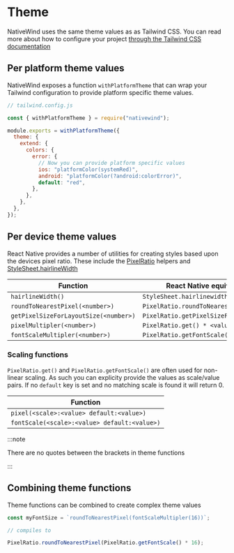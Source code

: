 # Theme

NativeWind uses the same theme values as as Tailwind CSS. You can read more about how to configure your project [through the Tailwind CSS documentation](https://tailwindcss.com/docs/theme)

## Per platform theme values

NativeWind exposes a function `withPlatformTheme` that can wrap your Tailwind configuration to provide platform specific theme values.

```js
// tailwind.config.js

const { withPlatformTheme } = require("nativewind");

module.exports = withPlatformTheme({
  theme: {
    extend: {
      colors: {
        error: {
          // Now you can provide platform specific values
          ios: "platformColor(systemRed)",
          android: "platformColor(?android:colorError)",
          default: "red",
        },
      },
    },
  },
});
```

## Per device theme values

React Native provides a number of utilities for creating styles based upon the devices pixel ratio. These include the [PixelRatio](https://reactnative.dev/docs/pixelratio) helpers and [StyleSheet.hairlineWidth](https://reactnative.dev/docs/stylesheet#hairlinewidth)

| Function                              | React Native equivalent                |
| ------------------------------------- | -------------------------------------- |
| `hairlineWidth()`                     | `StyleSheet.hairlinewidth`             |
| `roundToNearestPixel(<number>)`       | `PixelRatio.roundToNearestPixel`       |
| `getPixelSizeForLayoutSize(<number>)` | `PixelRatio.getPixelSizeForLayoutSize` |
| `pixelMultipler(<number>)`            | `PixelRatio.get() * <value>`           |
| `fontScaleMultipler(<number>)`        | `PixelRatio.getFontScale() * <value>`  |

### Scaling functions

`PixelRatio.get()` and `PixelRatio.getFontScale()` are often used for non-linear scaling. As such you can explicity provide the values as scale/value pairs. If no `default` key is set and no matching scale is found it will return 0.

| Function                                     |
| -------------------------------------------- |
| `pixel(<scale>:<value> default:<value>)`     |
| `fontScale(<scale>:<value> default:<value>)` |

:::note

There are no quotes between the brackets in theme functions

:::

## Combining theme functions

Theme functions can be combined to create complex theme values

```js
const myFontSize = `roundToNearestPixel(fontScaleMultipler(16))`;

// compiles to

PixelRatio.roundToNearestPixel(PixelRatio.getFontScale() * 16);
```

